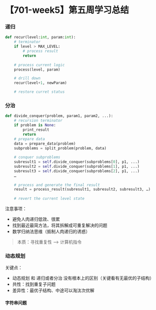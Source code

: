 # 【701-week5】第五周学习总结

### 递归

```python
def recur(level:int, param:int):
    # terminator
    if level > MAX_LEVEL:
        # process result
        return
    
    # process current logic
    process(level, param)

    # drill down
    recur(level+1, newParam)

    # restore curret status
```

### 分治

```python
def divide_conquer(problem, param1, param2, ...):   
    # recursion terminator   
    if problem is None:    
        print_result    
        return   
    # prepare data   
    data = prepare_data(problem)   
    subproblems = split_problem(problem, data)   
    
    # conquer subproblems   
    subresult1 = self.divide_conquer(subproblems[0], p1, ...)   
    subresult2 = self.divide_conquer(subproblems[1], p1, ...)   
    subresult3 = self.divide_conquer(subproblems[2], p1, ...)   
    …  
    
    # process and generate the final result   
    result = process_result(subresult1, subresult2, subresult3, …)     
    
    # revert the current level state
```

注意事项：

- 避免人肉递归低效、很累
- 找到最近最简方法，将其拆解成可重复解决的问题
- 数学归纳法思维（抵制人肉递归的诱惑）

> 本质：寻找重复性 —> 计算机指令

### 动态规划

关键点：

- 动态规划 和 递归或者分治 没有根本上的区别（关键看有无最优的子结构） 
- 共性：找到重复子问题 
- 差异性：最优子结构、中途可以淘汰次优解

#### 字符串问题